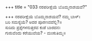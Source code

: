 +++
title = "033 ನರಪರೀಕ್ಷೆಯೆ ಬೊಮ್ಮನಾಶಯವೆ?"

+++
ನರಪರೀಕ್ಷೆಯೆ ಬೊಮ್ಮನಾಶಯವೆ? ನಮ್ಮ ಬಾಳ್।  
ಬರಿ ಸಮಸ್ಯೆಯೆ? ಅದರ ಪೂರಣವದೆಲ್ಲಿ?॥  
ಸುರಿದು ಪ್ರಶ್ನೆಗಳನುತ್ತರವ ಕುಡೆ ಬಾರದನ।  
ಗುರುವೆಂದು ಕರೆಯುವೆಯ? - ಮಂಕುತಿಮ್ಮ॥  
